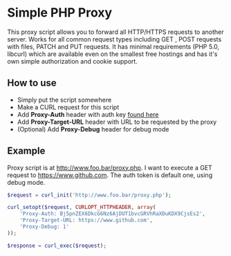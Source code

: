 # Simple PHP Proxy

This proxy script allows you to forward all HTTP/HTTPS requests to another server. Works for all common request types including GET , POST requests with files, PATCH and PUT requests. It has minimal requirements (PHP 5.0, libcurl) which are available even on the smallest free hostings and has it's own simple authorization and cookie support.

## How to use
* Simply put the script somewhere
* Make a CURL request for this script
* Add **Proxy-Auth** header with auth key [found here](https://github.com/ZonRobin/php-proxy/blob/master/proxy.php#L27)
* Add **Proxy-Target-URL** header with URL to be requested by the proxy
* (Optional) Add **Proxy-Debug** header for debug mode

## Example
Proxy script is at http://www.foo.bar/proxy.php. I want to execute a GET request to https://www.github.com. The auth token is default one, using debug mode.

```php
$request = curl_init('http://www.foo.bar/proxy.php');

curl_setopt($request, CURLOPT_HTTPHEADER, array(
    'Proxy-Auth: Bj5pnZEX6DkcG6Nz6AjDUT1bvcGRVhRaXDuKDX9CjsEs2',
    'Proxy-Target-URL: https://www.github.com',
    'Proxy-Debug: 1' 
));

$response = curl_exec($request);
```
